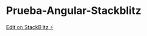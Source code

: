 # Prueba-Angular-Stackblitz

[Edit on StackBlitz ⚡️](https://stackblitz.com/edit/angular-ivy-inyqde)